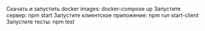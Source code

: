 Скачать и запустить docker images: docker-compose up 
Запустите сервер: npm start
Запустите клиентское приложение: npm run start-client
Запустите тесты: npm test